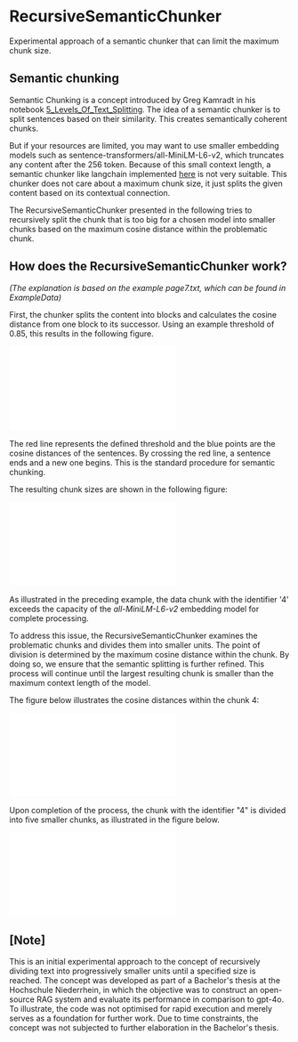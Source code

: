 # RecursiveSemanticChunker
Experimental approach of a semantic chunker that can limit the maximum chunk size.

## Semantic chunking
Semantic Chunking is a concept introduced by Greg Kamradt in his notebook [5_Levels_Of_Text_Splitting](https://github.com/FullStackRetrieval-com/RetrievalTutorials/blob/main/tutorials/LevelsOfTextSplitting/5_Levels_Of_Text_Splitting.ipynb).
The idea of a semantic chunker is to split sentences based on their similarity.
This creates semantically coherent chunks.

But if your resources are limited, you may want to use smaller embedding
models such as sentence-transformers/all-MiniLM-L6-v2, which truncates any content after the 256 token.
Because of this small context length, a semantic chunker like langchain implemented [here](https://python.langchain.com/v0.2/api_reference/experimental/text_splitter/langchain_experimental.text_splitter.SemanticChunker.html) is not very suitable.
This chunker does not care about a maximum chunk size, it just splits the given content based on its contextual
connection.

The RecursiveSemanticChunker presented in the following tries to recursively split the chunk that is too big for a
chosen model into smaller chunks based on the maximum cosine distance within the problematic chunk.

## How does the RecursiveSemanticChunker work?
*(The explanation is based on the example page7.txt, which can be found in ExampleData)*

First, the chunker splits the content into blocks and calculates the cosine distance from one block to its successor.
Using an example threshold of 0.85, this results in the following figure.

![dist sentences](Figures/dist_sentences.pdf)

The red line represents the defined threshold and the blue points are the cosine distances of the sentences.
By crossing the red line, a sentence ends and a new one begins. This is the standard procedure for semantic chunking.

The resulting chunk sizes are shown in the following figure:

![chunk sizes](Figures/chunk_sizes.pdf)

As illustrated in the preceding example, the data chunk with the identifier '4' exceeds the capacity of the
*all-MiniLM-L6-v2* embedding model for complete processing.

To address this issue, the RecursiveSemanticChunker examines the problematic chunks and divides them into smaller units.
The point of division is determined by the maximum cosine distance within the chunk. By doing so, we ensure that the
semantic splitting is further refined. This process will continue until the largest resulting chunk is smaller than
the maximum context length of the model.

The figure below illustrates the cosine distances within the chunk 4:

![dist problematic chunk](Figures/dist_problematic_chunk.pdf)

Upon completion of the process, the chunk with the identifier "4" is divided into five smaller chunks, as illustrated
in the figure below.

![chunk sizes splitted](Figures/chunk_sizes_splitted.pdf)

## [Note]
This is an initial experimental approach to the concept of recursively dividing text into progressively smaller units
until a specified size is reached. The concept was developed as part of a Bachelor's thesis at the Hochschule
Niederrhein, in which the objective was to construct an open-source RAG system and evaluate its performance in
comparison to gpt-4o.\
To illustrate, the code was not optimised for rapid execution and merely serves as a foundation for further work. Due
to time constraints, the concept was not subjected to further elaboration in the Bachelor's thesis.

